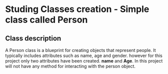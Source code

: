 # Studing Classes creation  - Simple class called Person

## Class description

A Person class is a blueprint for creating objects that represent people. It typically includes attributes such as name, age and gender. however for this project only two attributes have been created. **name** and **Age**. In this project will not have any method for interacting with the person object.
